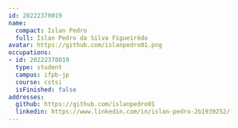 ```yaml
---
id: 20222370019
name:
  compact: Islan Pedro
  full: Islan Pedro da Silva Figueirêdo
avatar: https://github.com/islanpedro01.png
occupations:
- id: 20222370019
  type: student
  campus: ifpb-jp
  course: cstsi
  isFinished: false
addresses:
  github: https://github.com/islanpedro01
  linkedin: https://www.linkedin.com/in/islan-pedro-2b1939252/
---
```

